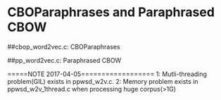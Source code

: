 # CBOParaphrases and Paraphrased CBOW

##cbop_word2vec.c: CBOParaphrases

##pp_word2vec.c: Paraphrased CBOW

=====NOTE 2017-04-05==================
1: Mutli-threading problem(GIL) exists in ppwsd_w2v.c.
2: Memory problem exists in ppwsd_w2v_1thread.c when processing huge corpus(>1G)

